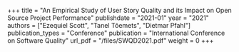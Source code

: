 +++
title = "An Empirical Study of User Story Quality and its Impact on Open Source Project Performance"
publishdate = "2021-01"
year = "2021"
authors = ["Ezequiel Scott", "Tanel Tõemets", "Dietmar Pfahl"]
publication_types = "Conference"
publication = "International Conference on Software Quality"
url_pdf = "/files/SWQD2021.pdf"
weight = 0
+++

